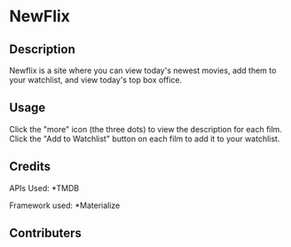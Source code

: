 # NewFlix

## Description
Newflix is a site where you can view today's newest movies, add them to your watchlist, and view today's top box office.

## Usage
Click the "more" icon (the three dots) to view the description for each film.  Click the "Add to Watchlist" button on each film to add it to your watchlist.

## Credits
APIs Used:
*TMDB

Framework used:
*Materialize

## Contributers
